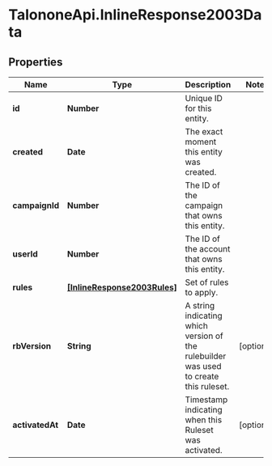 # TalononeApi.InlineResponse2003Data

## Properties
Name | Type | Description | Notes
------------ | ------------- | ------------- | -------------
**id** | **Number** | Unique ID for this entity. | 
**created** | **Date** | The exact moment this entity was created. | 
**campaignId** | **Number** | The ID of the campaign that owns this entity. | 
**userId** | **Number** | The ID of the account that owns this entity. | 
**rules** | [**[InlineResponse2003Rules]**](InlineResponse2003Rules.md) | Set of rules to apply. | 
**rbVersion** | **String** | A string indicating which version of the rulebuilder was used to create this ruleset. | [optional] 
**activatedAt** | **Date** | Timestamp indicating when this Ruleset was activated. | [optional] 


